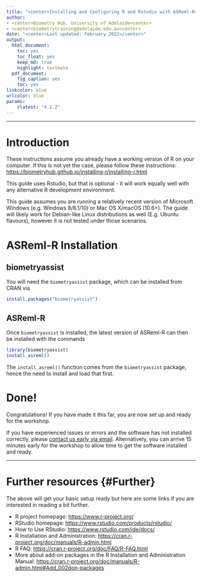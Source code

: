 ```yaml
---
title: "<center>Installing and Configuring R and Rstudio with ASReml-R</center>"
author: 
- <center>Biometry Hub, University of Adelaide<center>
- <center>biometrytraining@adelaide.edu.au<center>
date: "<center>Last updated: February 2022</center>"
output:
  html_document:
    toc: yes
    toc_float: yes
    keep_md: true
    highlight: textmate
  pdf_document:
    fig_caption: yes
    toc: yes
linkcolor: blue
urlcolor: blue
params:
    rlatest: "4.1.2"
---
```





---

# Introduction  

These instructions assume you already have a working version of R on your computer. If this is not yet the case, please follow these instructions: https://biometryhub.github.io/installing-r/installing-r.html

This guide uses Rstudio, but that is optional - it will work equally well with any alternative R development environment.

This guide assumes you are running a relatively recent version of Microsoft Windows (e.g. Windows 8/8.1/10) or Mac OS X/macOS (10.6+). The guide will likely work for Debian-like Linux distributions as well (E.g. Ubuntu flavours), however it is not tested under those scenarios.

# ASReml-R Installation

## biometryassist

You will need the `biometryassist` package, which can be installed from CRAN via


```r
install.packages("biometryassist")
```



## ASReml-R

Once `biometryassist` is installed, the latest version of ASReml-R can then be installed with the commands


```r
library(biometryassist)
install_asreml()
```

The `install_asreml()` function comes from the `biometryassist` package, hence the need to install and load that first.

# Done!  
Congratulations! If you have made it this far, you are now set up and ready for the workshop.  

If you have experienced issues or errors and the software has not installed correctly, please [contact us early via email](mailto:biometrytraining@adelaide.edu.au). Alternatively, you can arrive 15 minutes early for the workshop to allow time to get the software installed and ready.

---


# Further resources {#Further}
The above will get your basic setup ready but here are some links if you are interested in reading a bit further.

- R project homepage: <https://www.r-project.org/>
- RStudio homepage: <https://www.rstudio.com/products/rstudio/>
- How to Use RStudio: <https://www.rstudio.com/ide/docs/>
- R Installation and Administration: <https://cran.r-project.org/doc/manuals/R-admin.html>
- R FAQ: <https://cran.r-project.org/doc/FAQ/R-FAQ.html>
- More about add-on packages in the R Installation and Administration Manual:  <https://cran.r-project.org/doc/manuals/R-admin.html#Add_002don-packages>


